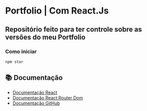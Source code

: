 # Portfolio | Com React.Js 

## Repositório feito para ter controle sobre as versões do meu Portfolio

### Como iniciar
```
npm star
```

## 📚 Documentação
- [Documentação React](https://pt-br.legacy.reactjs.org/docs/getting-started.html)
- [Documentação React Router Dom](https://www.npmjs.com/package/react-router-dom)
- [Documentação GitHub](https://docs.github.com/pt)
